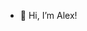 - 👋 Hi, I’m Alex!

<!---
kaptoxa/kaptoxa is a ✨ special ✨ repository because its `README.md` (this file) appears on your GitHub profile.
You can click the Preview link to take a look at your changes.
--->
